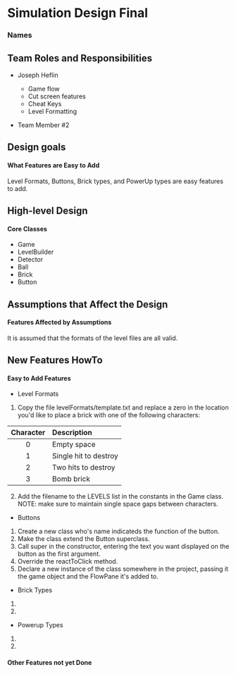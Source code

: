 # Simulation Design Final
### Names

## Team Roles and Responsibilities

 * Joseph Heflin
   - Game flow
   - Cut screen features
   - Cheat Keys
   - Level Formatting

 * Team Member #2


## Design goals

#### What Features are Easy to Add
Level Formats, Buttons, Brick types, and PowerUp types are easy features to add.

## High-level Design

#### Core Classes
- Game
- LevelBuilder
- Detector
- Ball
- Brick
- Button

## Assumptions that Affect the Design

#### Features Affected by Assumptions
It is assumed that the formats of the level files are all valid.

## New Features HowTo

#### Easy to Add Features
- Level Formats
1. Copy the file levelFormats/template.txt and replace a zero in the location you'd like to place a brick with one of the following characters:

|Character|Description|
|:-------:|:---------|
|0        |Empty space|
|1        |Single hit to destroy|
|2        |Two hits to destroy|
|3        |Bomb brick|

2. Add the filename to the LEVELS list in the constants in the Game class.
NOTE: make sure to maintain single space gaps between characters.

- Buttons
1. Create a new class who's name indicateds the function of the button.
2. Make the class extend the Button superclass.
3. Call super in the constructor, entering the text you want displayed on the button as the first argument.
4. Override the reactToClick method.
5. Declare a new instance of the class somewhere in the project, passing it the game object and the FlowPane it's added to.

- Brick Types
1. 
2. 
- Powerup Types
1.
2.


#### Other Features not yet Done

